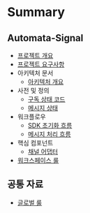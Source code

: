 # Summary

## Automata-Signal

- [프로젝트 개요](automata-signal/README.md)
- [프로젝트 요구사항](automata-signal/requirements.md)
- 아키텍처 문서
  - [아키텍처 개요](automata-signal/architectures/overview.md)
- 사전 및 정의
  - [구독 상태 코드](automata-signal/dictionaries/subscription-states.md)
  - [메시지 상태](automata-signal/dictionaries/message-states.md)
- 워크플로우
  - [SDK 초기화 흐름](automata-signal/flows/sdk-initialization-flow.md)
  - [메시지 처리 흐름](automata-signal/flows/message-processing-flow.md)
- 핵심 컴포넌트
  - [채널 어댑터](automata-signal/components/channel-adapters.md)
- [워크스페이스 룰](automata-signal/workspace-rules.md)

## 공통 자료

- [글로벌 룰](global-rules.md)
